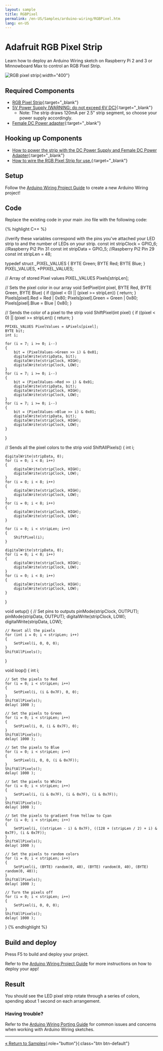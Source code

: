 ```yaml
---
layout: sample
title: RGBPixel
permalink: /en-US/Samples/arduino-wiring/RGBPixel.htm
lang: en-US
---
```


# Adafruit RGB Pixel Strip



Learn how to deploy an Arduino Wiring sketch on Raspberry Pi 2 and 3 or Minnowboard Max to control an RGB Pixel Strip.

![RGB pixel strip]({{site.baseurl}}/Resources/images/RGBPixel.jpg){:width="400"}

## Required Components
* [RGB Pixel Strip](http://www.adafruit.com/products/306){:target="_blank"}
* [5V Power Supply (WARNING: do not exceed 6V DC)](http://www.adafruit.com/products/276){:target="_blank"}
    * Note: The strip draws 120mA per 2.5" strip segment, so choose your power supply accordingly.
* [Female DC Power adapter](http://www.adafruit.com/products/368){:target="_blank"}

## Hooking up Components
* [How to power the strip with the DC Power Supply and Female DC Power Adapter](https://learn.adafruit.com/digital-led-strip/powering){:target="_blank"}
* [How to wire the RGB Pixel Strip for use.](https://learn.adafruit.com/digital-led-strip/wiring){:target="_blank"}

## Setup

Follow the [Arduino Wiring Project Guide]({{site.baseurl}}/{{page.lang}}/Docs/ArduinoWiringProjectGuide) to create a new Arduino Wiring project!

## Code

Replace the existing code in your main .ino file with the following code:

{% highlight C++ %}

//verify these variables correspond with the pins you've attached your LED strip to and the number of LEDs on your strip.
const int stripClock = GPIO_6;	//Raspberry Pi2 Pin 31
const int stripData = GPIO_5;	//Raspberry Pi2 Pin 29
const int stripLen = 48;

typedef struct _PIXEL_VALUES {
    BYTE Green;
    BYTE Red;
    BYTE Blue;
} PIXEL_VALUES, *PPIXEL_VALUES;

// Array of stored Pixel values
PIXEL_VALUES Pixels[stripLen];

// Sets the pixel color in our array
void SetPixel(int pixel, BYTE Red, BYTE Green, BYTE Blue)
{
    if ((pixel < 0) || (pixel >= stripLen))
    {
        return;
    }
    Pixels[pixel].Red = Red | 0x80;
    Pixels[pixel].Green = Green | 0x80;
    Pixels[pixel].Blue = Blue | 0x80;
}

// Sends the color of a pixel to the strip
void ShiftPixel(int pixel)
{
    if ((pixel < 0) || (pixel >= stripLen))
    {
        return;
    }

    PPIXEL_VALUES PixelValues = &Pixels[pixel];
    BYTE bit;
    int i;

    for (i = 7; i >= 0; i--)
    {
        bit = (PixelValues->Green >> i) & 0x01;
        digitalWrite(stripData, bit);
        digitalWrite(stripClock, HIGH);
        digitalWrite(stripClock, LOW);
    }
    for (i = 7; i >= 0; i--)
    {
        bit = (PixelValues->Red >> i) & 0x01;
        digitalWrite(stripData, bit);
        digitalWrite(stripClock, HIGH);
        digitalWrite(stripClock, LOW);
    }
    for (i = 7; i >= 0; i--)
    {
        bit = (PixelValues->Blue >> i) & 0x01;
        digitalWrite(stripData, bit);
        digitalWrite(stripClock, HIGH);
        digitalWrite(stripClock, LOW);
    }
}

// Sends all the pixel colors to the strip
void ShiftAllPixels()
{
    int i;

    digitalWrite(stripData, 0);
    for (i = 0; i < 8; i++)
    {
        digitalWrite(stripClock, HIGH);
        digitalWrite(stripClock, LOW);
    }
    for (i = 0; i < 8; i++)
    {
        digitalWrite(stripClock, HIGH);
        digitalWrite(stripClock, LOW);
    }
    for (i = 0; i < 8; i++)
    {
        digitalWrite(stripClock, HIGH);
        digitalWrite(stripClock, LOW);
    }

    for (i = 0; i < stripLen; i++)
    {
        ShiftPixel(i);
    }

    digitalWrite(stripData, 0);
    for (i = 0; i < 8; i++)
    {
        digitalWrite(stripClock, HIGH);
        digitalWrite(stripClock, LOW);
    }
    for (i = 0; i < 8; i++)
    {
        digitalWrite(stripClock, HIGH);
        digitalWrite(stripClock, LOW);
    }
}

void setup()
{
    // Set pins to outputs
    pinMode(stripClock, OUTPUT);
    pinMode(stripData, OUTPUT);
    digitalWrite(stripClock, LOW);
    digitalWrite(stripData, LOW);

    // Reset all the pixels
    for (int i = 0; i < stripLen; i++)
    {
        SetPixel(i, 0, 0, 0);
    }
    ShiftAllPixels();
}

void loop()
{
    int i;

    // Set the pixels to Red
    for (i = 0; i < stripLen; i++)
    {
        SetPixel(i, (i & 0x7F), 0, 0);
    }
    ShiftAllPixels();
    delay( 1000 );

    // Set the pixels to Green
    for (i = 0; i < stripLen; i++)
    {
        SetPixel(i, 0, (i & 0x7F), 0);
    }
    ShiftAllPixels();
    delay( 1000 );

    // Set the pixels to Blue
    for (i = 0; i < stripLen; i++)
    {
        SetPixel(i, 0, 0, (i & 0x7F));
    }
    ShiftAllPixels();
    delay( 1000 );

    // Set the pixels to White
    for (i = 0; i < stripLen; i++)
    {
        SetPixel(i, (i & 0x7F), (i & 0x7F), (i & 0x7F));
    }
    ShiftAllPixels();
    delay( 1000 );

    // Set the pixels to gradient from Yellow to Cyan
    for (i = 0; i < stripLen; i++)
    {
        SetPixel(i, ((stripLen - i) & 0x7F), ((128 + (stripLen / 2) + i) & 0x7F), (i & 0x7F));
    }
    ShiftAllPixels();
    delay( 1000 );

    // Set the pixels to random colors
    for (i = 0; i < stripLen; i++)
    {
        SetPixel(i, (BYTE) random(0, 40), (BYTE) random(0, 40), (BYTE) random(0, 40));
    }
    ShiftAllPixels();
    delay( 1000 );

    // Turn the pixels off
    for (i = 0; i < stripLen; i++)
    {
        SetPixel(i, 0, 0, 0);
    }
    ShiftAllPixels();
    delay( 1000 );
}
{% endhighlight %}

## Build and deploy
Press F5 to build and deploy your project.

Refer to the [Arduino Wiring Project Guide]({{site.baseurl}}/{{page.lang}}/Docs/ArduinoWiringProjectGuide) for more instructions on how to deploy your app!

## Result
You should see the LED pixel strip rotate through a series of colors, spending about 1 second on each arrangement.

### Having trouble?

Refer to the [Arduino Wiring Porting Guide]({{site.baseurl}}/{{page.lang}}/Docs/ArduinoWiringPortingGuide) for common issues and concerns when working with Arduino Wiring sketches.

---

[&laquo; Return to Samples]({{site.baseurl}}/{{page.lang}}/Samples){:role="button"}{:class="btn btn-default"}
